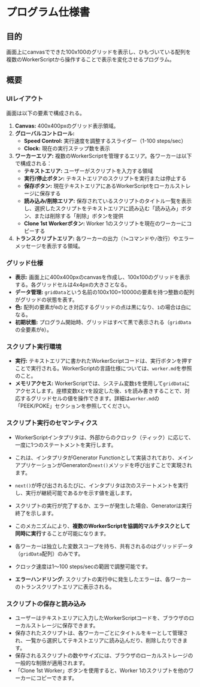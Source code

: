 # プログラム仕様書

## 目的

画面上にcanvasでできた100x100のグリッドを表示し、ひもづいている配列を複数のWorkerScriptから操作することで表示を変化させるプログラム。

## 概要

### UIレイアウト

画面は以下の要素で構成される。

1.  **Canvas:** 400x400pxのグリッド表示領域。
2.  **グローバルコントロール:**
    *   **Speed Control:** 実行速度を調整するスライダー（1-100 steps/sec）
    *   **Clock:** 現在の実行ステップ数を表示
3.  **ワーカーエリア:** 複数のWorkerScriptを管理するエリア。各ワーカーは以下で構成される：
    *   **テキストエリア:** ユーザーがスクリプトを入力する領域
    *   **実行/停止ボタン:** テキストエリアのスクリプトを実行または停止する
    *   **保存ボタン:** 現在テキストエリアにあるWorkerScriptをローカルストレージに保存する
    *   **読み込み/削除エリア:** 保存されているスクリプトのタイトル一覧を表示し、選択したスクリプトをテキストエリアに読み込む「読み込み」ボタン、または削除する「削除」ボタンを提供
    *   **Clone 1st Workerボタン:** Worker 1のスクリプトを現在のワーカーにコピーする
4.  **トランスクリプトエリア:** 各ワーカーの出力（`?=`コマンドや`/`改行）やエラーメッセージを表示する領域。

### グリッド仕様

-   **表示:** 画面上に400x400pxのcanvasを作成し、100x100のグリッドを表示する。各グリッドセルは4x4pxの大きさとなる。
-   **データ管理:** `gridData`という名前の100x100=10000の要素を持つ整数の配列がグリッドの状態を表す。
-   **色:** 配列の要素が`0`のとき対応するグリッドの点は黒になり、`1`の場合は白になる。
-   **初期状態:** プログラム開始時、グリッドはすべて黒で表示される（`gridData`の全要素が`0`）。

### スクリプト実行環境

-   **実行:** テキストエリアに書かれたWorkerScriptコードは、実行ボタンを押すことで実行される。WorkerScriptの言語仕様については、`worker.md`を参照のこと。
-   **メモリアクセス:** WorkerScriptでは、システム変数`$`を使用して`gridData`にアクセスします。座標変数`X`と`Y`を設定した後、`$`を読み書きすることで、対応するグリッドセルの値を操作できます。詳細は`worker.md`の「PEEK/POKE」セクションを参照してください。

### スクリプト実行のセマンティクス

-   WorkerScriptインタプリタは、外部からのクロック（ティック）に応じて、一度に1つのステートメントを実行します。
-   これは、インタプリタがGenerator Functionとして実装されており、メインアプリケーションがGeneratorの`next()`メソッドを呼び出すことで実現されます。
-   `next()`が呼び出されるたびに、インタプリタは次のステートメントを実行し、実行が継続可能であるかを示す値を返します。
-   スクリプトの実行が完了するか、エラーが発生した場合、Generatorは実行終了を示します。
-   このメカニズムにより、**複数のWorkerScriptを協調的マルチタスクとして同時に実行**することが可能になります。
-   各ワーカーは独立した変数スコープを持ち、共有されるのはグリッドデータ（`gridData`配列）のみです。
-   クロック速度は1〜100 steps/secの範囲で調整可能です。

-   **エラーハンドリング:** スクリプトの実行中に発生したエラーは、各ワーカーのトランスクリプトエリアに表示される。

### スクリプトの保存と読み込み

-   ユーザーはテキストエリアに入力したWorkerScriptコードを、ブラウザのローカルストレージに保存できます。
-   保存されたスクリプトは、各ワーカーごとにタイトルをキーとして管理され、一覧から選択してテキストエリアに読み込んだり、削除したりできます。
-   保存されるスクリプトの数やサイズには、ブラウザのローカルストレージの一般的な制限が適用されます。
-   「Clone 1st Worker」ボタンを使用すると、Worker 1のスクリプトを他のワーカーにコピーできます。